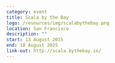 ```yaml
---
category: event
title: Scala by the Bay
logo: /resources/img/scalabythebay.png
location: San Francisco
description: ""
start: 13 August 2015
end: 18 August 2015
link-out: http://scala.bythebay.io/
---
```

